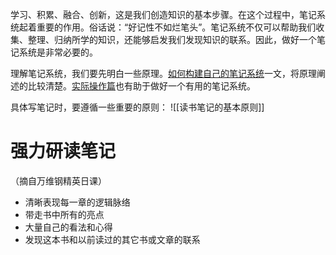 学习、积累、融合、创新，这是我们创造知识的基本步骤。在这个过程中，笔记系统起着重要的作用。俗话说：“好记性不如烂笔头”。笔记系统不仅可以帮助我们收集、整理、归纳所学的知识，还能够启发我们发现知识的联系。因此，做好一个笔记系统是非常必要的。

理解笔记系统，我们要先明白一些原理。[如何构建自己的笔记系统](https://www.zhihu.com/question/23427617/answer/1461195696)一文，将原理阐述的比较清楚。[实际操作篇](https://zhuanlan.zhihu.com/p/353521308)也有助于做好一个有用的笔记系统。

具体写笔记时，要遵循一些重要的原则：
![[读书笔记的基本原则]]

# 强力研读笔记
（摘自万维钢精英日课）
-   清晰表现每一章的逻辑脉络
-   带走书中所有的亮点
-   大量自己的看法和心得
-   发现这本书和以前读过的其它书或文章的联系